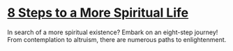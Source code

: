 
# [8 Steps to a More Spiritual Life](https://www.mindhaste.com/t/spirituality/8-steps-to-a-more-spiritual-life-39)

In search of a more spiritual existence? Embark on an eight-step journey! From contemplation to altruism, there are numerous paths to enlightenment.
    